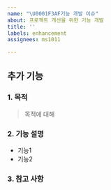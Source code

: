 ```yaml
---
name: "\U0001F3AF기능 개발 이슈"
about: 프로젝트 개선을 위한 기능 개발
title: ''
labels: enhancement
assignees: ms1011

---
```


## 추가 기능

### 1. 목적

> 목적에 대해

### 2. 기능 설명

- 기능1
- 기능2

### 3. 참고 사항
